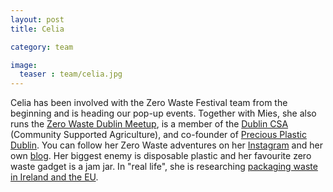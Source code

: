 ```yaml
---
layout: post
title: Celia

category: team

image:
  teaser : team/celia.jpg
---
```


Celia has been involved with the Zero Waste Festival team from the beginning and is heading our pop-up events. Together with Mies, she also runs the [Zero Waste Dublin Meetup](https://www.meetup.com/Zero-waste-meetup-ireland/), is a member of the [Dublin CSA](https://csadublin.wordpress.com/) (Community Supported Agriculture), and co-founder of [Precious Plastic Dublin](https://www.preciousplasticdublin.org/). You can follow her Zero Waste adventures on her [Instagram](https://www.instagram.com/zerowaste.adventures/) and her own [blog](http://celiasomlai.com/). Her biggest enemy is disposable plastic and her favourite zero waste gadget is a jam jar. In "real life", she is researching [packaging waste in Ireland and the EU](http://rewrapped.ucd.ie/).